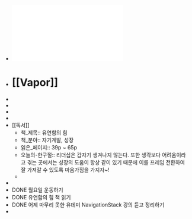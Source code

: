 - ![20230807_Vapor.pdf](../assets/20230807_Vapor_1691367070711_0.pdf)
- # [[Vapor]]
-
-
-
-
- [[독서]]
	- 책_제목:: 유연함의 힘
	- 책_분야:: 자기계발, 성장
	- 읽은_페이지:: 39p ~ 65p
	- 오늘의-한구절:: 리더십은 갑자기 생겨나지 않는다. 또한 생각보다 어려움이라고 겪는 곳에서는 성장의 도움이 항상 같이 있기 때문에 이를 프레임 전환하여 잘 가져갈 수 있도록 마음가짐을 가지자~!
	-
-
- DONE 월요일 운동하기
- DONE 유연함의 힘 책 읽기
- DONE 어제 마무리 못한 유데미 NavigationStack 강의 듣고 정리하기
-